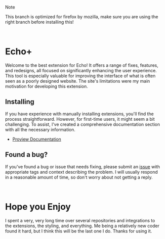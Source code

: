 > [!NOTE]
> This branch is optimized for firefox by mozilla, make sure you are using the right branch before installing this!
<br>

# Echo+
Welcome to the best extension for Echo! It offers a range of fixes, features, and redesigns, all focused on significantly enhancing the user experience. This tool is especially valuable for improving the interface of what is often seen as a poorly designed website. The site's limitations were my main motivation for developing this extension.

## Installing
If you have experience with manually installing extensions, you'll find the process straightforward. However, for first-time users, it might seem a bit challenging. To assist, I've created a comprehensive documentation section with all the necessary information.
* [Proview Documentation](https://github.com/wo-r-professional/echo-plus/wiki)

## Found a bug?
If you've found a bug or issue that needs fixing, please submit an [issue](https://github.com/wo-r-professional/echo-plus/issues) with appropriate tags and context describing the problem. I will usually respond in a reasonable amount of time, so don't worry about not getting a reply.

<br>

# Hope you Enjoy
I spent a very, very long time over several repositories and integrations to the extensions, the styling, and everything. Me being a relatively new coder found it hard, but I think this will be the last one I do. Thanks for using it.